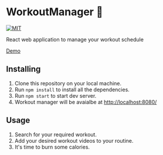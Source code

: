 # WorkoutManager :muscle:
[![MIT](https://img.shields.io/badge/license-MIT-green.svg)](https://opensource.org/licenses/MIT)

React web application to manage your workout schedule

[Demo](https://chaitanyakaranam.github.io/WorkoutManager/)

## Installing

1) Clone this repository on your local machine.
2) Run `npm install` to install all the dependencies.
3) Run `npm start` to start dev server.
4) Workout manager will be avaialbe at [http://localhost:8080/](http://localhost:8080/)

## Usage

1) Search for your required workout.
2) Add your desired workout videos to your routine.
3) It's time to burn some calories.






 

